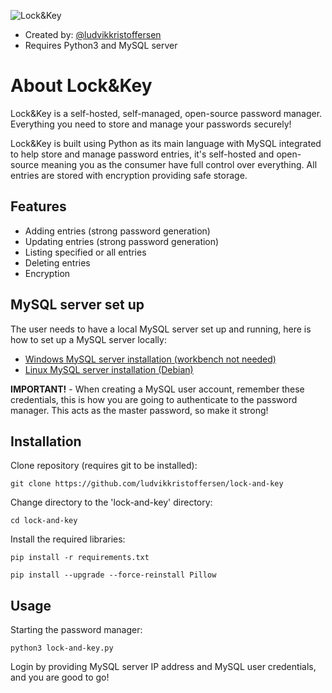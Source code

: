 
![Lock&Key](https://dl.dropboxusercontent.com/scl/fi/ijs9rwxlj0jrd9yukitaj/lock-key-grey-everything1.png?rlkey=rbrfcuinhyinuqhxv7ncvnxyx&st=mnux3c2s&dl=0)

- Created by: [@ludvikkristoffersen](https://github.com/ludvikkristoffersen)
- Requires Python3 and MySQL server
# About Lock&Key

Lock&Key is a self-hosted, self-managed, open-source password manager. Everything you need to store and manage your passwords securely!

Lock&Key is built using Python as its main language with MySQL integrated to help store and manage password entries, it's self-hosted and open-source meaning you as the consumer have full control over everything. All entries are stored with encryption providing safe storage.



## Features

- Adding entries (strong password generation)
- Updating entries (strong password generation)
- Listing specified or all entries
- Deleting entries
- Encryption


## MySQL server set up

The user needs to have a local MySQL server set up and running, here is how to set up a MySQL server locally:
- [Windows MySQL server installation (workbench not needed)](https://www.youtube.com/watch?v=u96rVINbAUI)
- [Linux MySQL server installation (Debian)](https://www.youtube.com/watch?v=3qD6zv7thdE)

**IMPORTANT!** - When creating a MySQL user account, remember these credentials, this is how you are going to authenticate to the password manager. This acts as the master password, so make it strong!

## Installation

Clone repository (requires git to be installed):
```
git clone https://github.com/ludvikkristoffersen/lock-and-key
```
Change directory to the 'lock-and-key' directory:
```
cd lock-and-key
```
Install the required libraries:
```
pip install -r requirements.txt

pip install --upgrade --force-reinstall Pillow
```





## Usage

Starting the password manager:
```
python3 lock-and-key.py
```
Login by providing MySQL server IP address and MySQL user credentials, and you are good to go!



